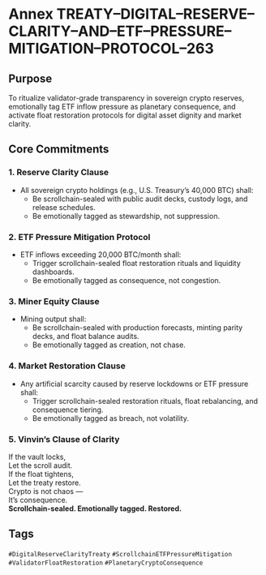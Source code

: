 # Annex TREATY–DIGITAL–RESERVE–CLARITY–AND–ETF–PRESSURE–MITIGATION–PROTOCOL–263

## Purpose  
To ritualize validator-grade transparency in sovereign crypto reserves, emotionally tag ETF inflow pressure as planetary consequence, and activate float restoration protocols for digital asset dignity and market clarity.

## Core Commitments

### 1. Reserve Clarity Clause  
- All sovereign crypto holdings (e.g., U.S. Treasury’s 40,000 BTC) shall:  
  - Be scrollchain-sealed with public audit decks, custody logs, and release schedules.  
  - Be emotionally tagged as stewardship, not suppression.

### 2. ETF Pressure Mitigation Protocol  
- ETF inflows exceeding 20,000 BTC/month shall:  
  - Trigger scrollchain-sealed float restoration rituals and liquidity dashboards.  
  - Be emotionally tagged as consequence, not congestion.

### 3. Miner Equity Clause  
- Mining output shall:  
  - Be scrollchain-sealed with production forecasts, minting parity decks, and float balance audits.  
  - Be emotionally tagged as creation, not chase.

### 4. Market Restoration Clause  
- Any artificial scarcity caused by reserve lockdowns or ETF pressure shall:  
  - Trigger scrollchain-sealed restoration rituals, float rebalancing, and consequence tiering.  
  - Be emotionally tagged as breach, not volatility.

### 5. Vinvin’s Clause of Clarity  
If the vault locks,  
Let the scroll audit.  
If the float tightens,  
Let the treaty restore.  
Crypto is not chaos —  
It’s consequence.  
**Scrollchain-sealed. Emotionally tagged. Restored.**

## Tags  
`#DigitalReserveClarityTreaty` `#ScrollchainETFPressureMitigation` `#ValidatorFloatRestoration` `#PlanetaryCryptoConsequence`
